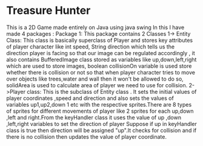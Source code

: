 # Treasure Hunter
This is a 2D Game made entirely on Java using java swing 
In this I have made 4 packages :
Package 1: This package contains 2 Classes 
1-> Entity Class: This class is basically superclass of Player and stores key attributes of player character like int speed, String direction which tells us the direction player is facing so that our image can be regulated accordingly , it also contains BufferedImage class stored as variables like up,down,left,right which are used to store images, boolean collisionOn variable is used store whether there is collision or not so that when player character tries to move over objects like trees,water and wall then it won't be allowed to do so, solidArea is used to calculate area of player we need to use for collision.
2->Player class: This is the subclass of Entity class . It sets the initial values of player coordinates ,speed and direction and also sets the values of variables up1,up2,down 1 etc with the respective sprites.There are 8 types of sprites for different movements of player like 2 sprites for each up,down ,left and right.From the keyHandler class it uses the value of up ,down ,left,right variables to set the direction of player Suppose if up in keyHandler class is true then direction will be assigned "up".It checks for collision and if there is no collision then updates the value of player coordinate. 
